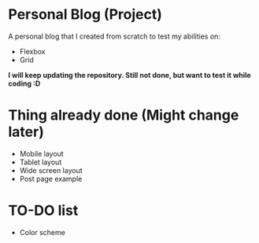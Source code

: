 # Personal Blog (Project)
A personal blog that I created from scratch to test my abilities on:
- Flexbox
- Grid

**I will keep updating the repository. Still not done, but want to test it while coding :D**

# Thing already done (Might change later)
- Mobile layout
- Tablet layout
- Wide screen layout
- Post page example

# TO-DO list
- Color scheme
